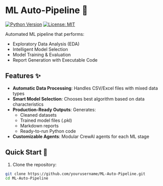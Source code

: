 # ML Auto-Pipeline 🚀

[![Python Version](https://img.shields.io/badge/python-3.8%2B-blue)](https://www.python.org/)
[![License: MIT](https://img.shields.io/badge/License-MIT-yellow.svg)](https://opensource.org/licenses/MIT)

Automated ML pipeline that performs:
- Exploratory Data Analysis (EDA)
- Intelligent Model Selection
- Model Training & Evaluation
- Report Generation with Executable Code

## Features ✨

- **Automatic Data Processing**: Handles CSV/Excel files with mixed data types
- **Smart Model Selection**: Chooses best algorithm based on data characteristics
- **Production-Ready Outputs**: Generates:
  - Cleaned datasets
  - Trained model files (.pkl)
  - Markdown reports
  - Ready-to-run Python code
- **Customizable Agents**: Modular CrewAI agents for each ML stage

## Quick Start 🚀

1. Clone the repository:
```bash
git clone https://github.com/yourusername/ML-Auto-Pipeline.git
cd ML-Auto-Pipeline
